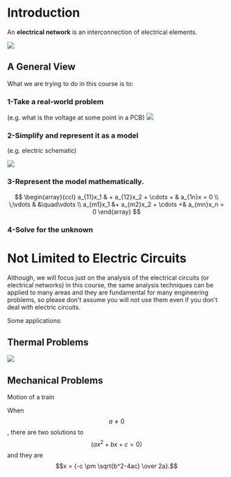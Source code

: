 # Introduction
An **electrical network** is an interconnection of electrical elements.

![](http://upload.wikimedia.org/wikipedia/commons/2/2a/Electric_circuit_RCL.jpg)

## A General View

What we are trying to do in this course is to:

### 1-Take a **real-world problem**

(e.g. what is the voltage at some point in a PCB)
![](https://c2.staticflickr.com/4/3639/3403005971_6bdcbb8ac5_z.jpg)

### 2-Simplify and represent it as a model
(e.g. electric schematic)

![](http://upload.wikimedia.org/wikipedia/commons/2/2a/Electric_circuit_RCL.jpg)

### 3-Represent the model mathematically.
$$
      \begin{array}{ccl}
        a_{11}x_1 & + a_{12}x_2 + \cdots + & a_{1n}x = 0 \\
        \;\vdots &  &\quad\vdots \\
        a_{m1}x_1 &+ a_{m2}x_2 + \cdots +& a_{mn}x_n = 0
      \end{array}
$$

### 4-Solve for the unknown

# Not Limited to Electric Circuits

Although, we will focus just on the analysis of the electrical circuits (or electrical networks) in this course, the same analysis techniques can be applied to many areas and they are  fundamental for many engineering problems, so please don't assume you will not use them even if you don't deal with electric circuits.

Some applications:

## Thermal Problems
![](http://upload.wikimedia.org/wikipedia/commons/a/ac/Heat_sink_thermal_resistances.png)

## Mechanical Problems
Motion of a train



When $$a \ne 0$$, there are two solutions to $$(ax^2 + bx + c = 0)$$ and they are
$$x = {-c \pm \sqrt{b^2-4ac} \over 2a}.$$

